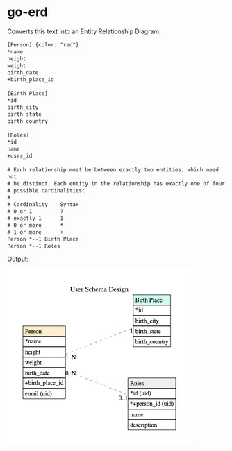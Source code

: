# go-erd

Converts this text into an Entity Relationship Diagram:

```
[Person] {color: "red"}
*name
height
weight
birth_date
+birth_place_id

[Birth Place]
*id
birth_city
birth state
birth country

[Roles]
*id
name
+user_id

# Each relationship must be between exactly two entities, which need not
# be distinct. Each entity in the relationship has exactly one of four
# possible cardinalities:
#
# Cardinality    Syntax
# 0 or 1         ?
# exactly 1      1
# 0 or more      *
# 1 or more      +
Person *--1 Birth Place
Person *--1 Roles
```

Output:

![out.png](./assets/out.png)
